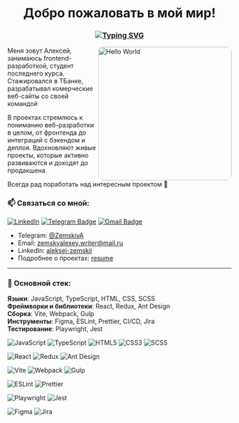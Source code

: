 <h1 align="center">Добро пожаловать в мой мир!</h1>

<h3 align="center">
  <a href="https://git.io/typing-svg"><img src="https://readme-typing-svg.herokuapp.com?font=Fira+Code&weight=600&size=25&duration=4998&pause=1000&color=417635&center=true&vCenter=true&width=750&height=40&lines=Frontend-%D1%80%D0%B0%D0%B7%D1%80%D0%B0%D0%B1%D0%BE%D1%82%D1%87%D0%B8%D0%BA%2C+%D1%83%D0%B2%D0%BB%D0%B5%D1%87%D1%91%D0%BD+%D1%80%D0%B5%D0%B0%D0%BB%D1%8C%D0%BD%D1%8B%D0%BC+%D0%B8+web+%D0%BC%D0%B8%D1%80%D0%BE%D0%BC" alt="Typing SVG" />
  </a>
</h3>

<img align="right" src="https://it.johnshopkins.edu/wp-content/uploads/HelloWorld.png" width="300" alt="Hello World" style="border-radius: 10px;" />

<p>Меня зовут Алексей, занимаюсь frontend-разработкой, студент последнего курса. Стажировался в ТБанке, разрабатывал комерческие веб-сайты со своей командой</p>
<p>В проектах стремлюсь к пониманию веб-разработки в целом, от фронтенда до интеграций с бэкендом и деплоя. Вдохновляют живые проекты, которые активно развиваются и доходят до продакшена</p>
<p>Всегда рад поработать над интересным проектом 🤝</p>

### 📫 Связаться со мной:

[![LinkedIn](https://img.shields.io/badge/LinkedIn-D14836?style=flat&logo=linkedin&logoColor=white&link=https://www.linkedin.com/in/aleksei-zemskii)](https://www.linkedin.com/in/aleksei-zemskii)
[![Telegram Badge](https://img.shields.io/badge/Telegram-2CA5E0?style=flat&logo=telegram&logoColor=white&link=https://t.me/ZemskiyA/)](https://t.me/ZemskiyA)
[![Gmail Badge](https://img.shields.io/badge/Gmail-D14836?style=flat&logo=Gmail&logoColor=white&link=mailto:zemskyalexey.writer@mail.ru)](mailto:zemskyalexey.writer@mail.ru)

- Telegram: [@ZemskiyA](https://t.me/ZemskiyA)
- Email: [zemskyalexey.writer@mail.ru](mailto:zemskyalexey.writer@mail.ru)
- LinkedIn: [aleksei-zemskii](https://www.linkedin.com/in/aleksei-zemskii/)
- Подробнее о проектах: [resume](https://drive.google.com/file/d/1ZUKdYclL2QHylkBtKBquJn5jIeZEzSKO/view?usp=sharing)
---

### 🧰 Основной стек:

**Языки**: JavaScript, TypeScript, HTML, CSS, SCSS  
**Фреймворки и библиотеки**: React, Redux, Ant Design  
**Сборка**: Vite, Webpack, Gulp  
**Инструменты**: Figma, ESLint, Prettier, CI/CD, Jira  
**Тестирование**: Playwright, Jest  

![JavaScript](https://img.shields.io/badge/-JavaScript-black?style=flat-square&logo=JavaScript)
![TypeScript](https://img.shields.io/badge/-TypeScript-3178C6?style=flat-square&logo=TypeScript)
![HTML5](https://img.shields.io/badge/-HTML5-E34F26?style=flat-square&logo=HTML5)
![CSS3](https://img.shields.io/badge/-CSS3-1572B6?style=flat-square&logo=CSS3)
![SCSS](https://img.shields.io/badge/-SCSS-CC6699?style=flat-square&logo=Sass)

![React](https://img.shields.io/badge/-React-61DAFB?style=flat-square&logo=React)
![Redux](https://img.shields.io/badge/-Redux-764ABC?style=flat-square&logo=Redux)
![Ant Design](https://img.shields.io/badge/-AntDesign-0170FE?style=flat-square&logo=Ant-Design)

![Vite](https://img.shields.io/badge/-Vite-646CFF?style=flat-square&logo=Vite)
![Webpack](https://img.shields.io/badge/-Webpack-8DD6F9?style=flat-square&logo=webpack)
![Gulp](https://img.shields.io/badge/-Gulp-CF4647?style=flat-square&logo=gulp)

![ESLint](https://img.shields.io/badge/-ESLint-4B32C3?style=flat-square&logo=eslint)
![Prettier](https://img.shields.io/badge/-Prettier-F7B93E?style=flat-square&logo=prettier)

![Playwright](https://img.shields.io/badge/-Playwright-2B2E4A?style=flat-square&logo=playwright)
![Jest](https://img.shields.io/badge/-Jest-C21325?style=flat-square&logo=jest)

![Figma](https://img.shields.io/badge/-Figma-F24E1E?style=flat-square&logo=Figma)
![Jira](https://img.shields.io/badge/-Jira-0052CC?style=flat-square&logo=jira)
